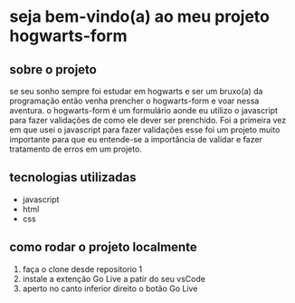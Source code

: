 # seja bem-vindo(a) ao meu projeto hogwarts-form

## sobre o projeto
se seu sonho sempre foi estudar em hogwarts e ser um bruxo(a) da programação então venha prencher o hogwarts-form e voar nessa aventura.
o hogwarts-form é um formulário aonde eu utilizo o javascript para fazer validações de como ele dever ser prenchido. Foi a primeira vez em que usei
o javascript para fazer validações esse foi um projeto muito importante para que eu entende-se a importância de validar e fazer tratamento de erros em um projeto.
## tecnologias utilizadas
* javascript
* html
* css

<!-- ## acesse o link para visualizar a aplicação
[Projeto pixel-art](https://pixel-art-pearl.vercel.app/) -->

## como rodar o projeto localmente
1. faça o clone desde repositorio 1
2. instale a extenção Go Live a patir do seu vsCode
3. aperto no canto inferior direito o botão Go Live
